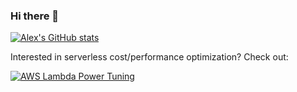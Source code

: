 ### Hi there 👋

[![Alex's GitHub stats](https://github-readme-stats.vercel.app/api?username=alexcasalboni&show_icons=true&theme=gruvbox&custom_title=Alex%27s%20GitHub%20Stats&include_all_commits=true&hide_rank=true)](https://github.com/anuraghazra/github-readme-stats)


Interested in serverless cost/performance optimization? Check out:

[![AWS Lambda Power Tuning](https://github-readme-stats.vercel.app/api/pin/?username=alexcasalboni&repo=aws-lambda-power-tuning&theme=gruvbox)](https://github.com/alexcasalboni/aws-lambda-power-tuning)

<!--
**alexcasalboni/alexcasalboni** is a ✨ _special_ ✨ repository because its `README.md` (this file) appears on your GitHub profile.

Here are some ideas to get you started:

- 🔭 I’m currently working on ...
- 🌱 I’m currently learning ...
- 👯 I’m looking to collaborate on ...
- 🤔 I’m looking for help with ...
- 💬 Ask me about ...
- 📫 How to reach me: ...
- 😄 Pronouns: ...
- ⚡ Fun fact: ...
-->
